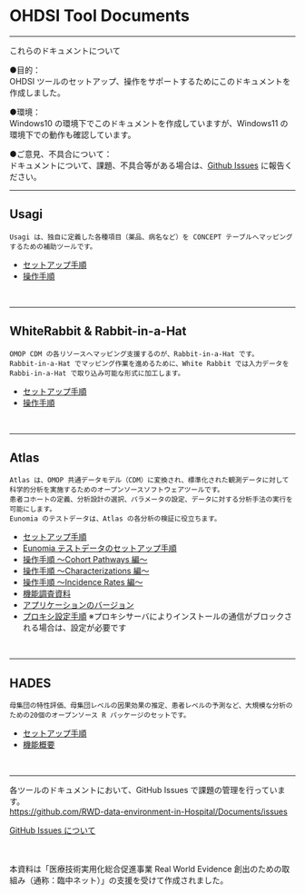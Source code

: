 # **OHDSI Tool Documents**
---
これらのドキュメントについて  

●目的：  
OHDSI ツールのセットアップ、操作をサポートするためにこのドキュメントを作成しました。  

●環境：  
Windows10 の環境下でこのドキュメントを作成していますが、Windows11 の環境下での動作も確認しています。  

●ご意見、不具合について：  
ドキュメントについて、課題、不具合等がある場合は、[Github Issues](https://github.com/RWD-data-environment-in-Hospital/Documents/issues) に報告ください。  

---
## **Usagi**  
```
Usagi は、独自に定義した各種項目（薬品、病名など）を CONCEPT テーブルへマッピングするための補助ツールです。  
```
- [セットアップ手順](./Usagi_setup.md)
- [操作手順](./Usagi_operation.md)

<br>

---
## **WhiteRabbit & Rabbit-in-a-Hat**  
```
OMOP CDM の各リソースへマッピング支援するのが、Rabbit-in-a-Hat です。  
Rabbit-in-a-Hat でマッピング作業を進めるために、White Rabbit では入力データを Rabbi-in-a-Hat で取り込み可能な形式に加工します。  
```
- [セットアップ手順](./WhiteRabbit_setup.md)
- [操作手順](./WhiteRabbit_operation.md)

<br>

---
## **Atlas**  
```
Atlas は、OMOP 共通データモデル（CDM）に変換され、標準化された観測データに対して科学的分析を実施するためのオープンソースソフトウェアツールです。  
患者コホートの定義、分析設計の選択、パラメータの設定、データに対する分析手法の実行を可能にします。  
Eunomia のテストデータは、Atlas の各分析の検証に役立ちます。
```
- [セットアップ手順](./Atlas_setup.md)
- [Eunomia テストデータのセットアップ手順](./Eunomia_setup.md)
- [操作手順 ～Cohort Pathways 編～](./Atlas_operation_CohortPathways.md)
- [操作手順 ～Characterizations 編～](./Atlas_operation_Characterizations.md)
- [操作手順 ～Incidence Rates 編～](./Atlas_operation_IncidenceRates.md)
- [機能調査資料](./Atlas_functional_survey.md)
- [アプリケーションのバージョン](./Verified_Version.md)
- [プロキシ設定手順](./Proxy_setting.md)
※プロキシサーバによりインストールの通信がブロックされる場合は、設定が必要です

<br>

---
## **HADES**  
```
母集団の特性評価、母集団レベルの因果効果の推定、患者レベルの予測など、大規模な分析のための20個のオープンソース R パッケージのセットです。  
```
- [セットアップ手順](./HADES_setup.md)
- [機能概要](.\/HADES_function.md)

<br>

---
各ツールのドキュメントにおいて、GitHub Issues で課題の管理を行っています。  
https://github.com/RWD-data-environment-in-Hospital/Documents/issues

[GitHub Issues について](./GitHub_Issues.md)

<br>
<br>
本資料は「医療技術実用化総合促進事業 Real World Evidence 創出のための取組み（通称：臨中ネット）」の支援を受けて作成されました。

<!-- - [作成協力者](./HADES_setup.md) -->